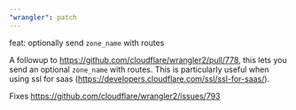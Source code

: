 ```yaml
---
"wrangler": patch
---
```


feat: optionally send `zone_name` with routes

A followup to https://github.com/cloudflare/wrangler2/pull/778, this lets you send an optional `zone_name` with routes. This is particularly useful when using ssl for saas (https://developers.cloudflare.com/ssl/ssl-for-saas/).

Fixes https://github.com/cloudflare/wrangler2/issues/793
